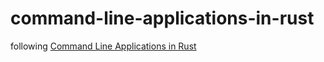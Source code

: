 # command-line-applications-in-rust

following [Command Line Applications in Rust](https://rust-cli.github.io/book/)
